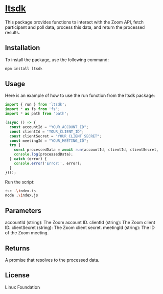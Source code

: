 # [ltsdk](https://www.npmjs.com/package/ltsdk)

This package provides functions to interact with the Zoom API, fetch participant and poll data, process this data, and return the processed results.

## Installation

To install the package, use the following command:

```sh
npm install ltsdk
```

## Usage
Here is an example of how to use the run function from the ltsdk package:

```typescript
import { run } from 'ltsdk';
import * as fs from 'fs';
import * as path from 'path';

(async () => {
  const accountId = "YOUR_ACCOUNT_ID";
  const clientId = "YOUR_CLIENT_ID";
  const clientSecret = "YOUR_CLIENT_SECRET";
  const meetingId = "YOUR_MEETING_ID";
  try {
    const processedData = await run(accountId, clientId, clientSecret, meetingId);
    console.log(processedData);
  } catch (error) {
    console.error('Error:', error);
  }
})();
```

Run the script: 

```bash
tsc .\index.ts
node .\index.js
```

## Parameters
accountId (string): The Zoom account ID.
clientId (string): The Zoom client ID.
clientSecret (string): The Zoom client secret.
meetingId (string): The ID of the Zoom meeting.

## Returns
A promise that resolves to the processed data.

## License
Linux Foundation